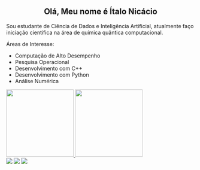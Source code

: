 
<h2 align=center>Olá, Meu nome é Ítalo Nicácio</h1>

Sou estudante de Ciência de Dados e Inteligência Artificial, atualmente faço iniciação científica na área de química quântica computacional.

Áreas de Interesse:
- Computação de Alto Desempenho
- Pesquisa Operacional
- Desenvolvimento com C++
- Desenvolvimento com Python
- Análise Numérica

<div>
  <a href="https://github.com/italonicacio">
  <img height="180em" src="https://github-readme-stats.vercel.app/api?username=italonicacio&show_icons=true&theme=onedark&include_all_commits=true&count_private=true"/>
   <img height="180em" src="https://github-readme-stats.vercel.app/api/top-langs/?username=italonicacio&layout=compact&langs_count=7&theme=onedark&hide=roff"/>
</div>
  

 
 <div> 
  <a href="https://www.instagram.com/italonicacio/" target="_blank"><img src="https://img.shields.io/badge/-Instagram-%23E4405F?style=for-the-badge&logo=instagram&logoColor=white"></a>
 <a href="mailto:italonicacio@gmail.com" target="_blank"><img src="https://img.shields.io/badge/-Gmail-%23333?style=for-the-badge&logo=gmail&logoColor=white"></a>
  <a href="https://www.linkedin.com/in/italonicacio/" target="_blank"><img src="https://img.shields.io/badge/-LinkedIn-%230077B5?style=for-the-badge&logo=linkedin&logoColor=white"></a> 
</div>
